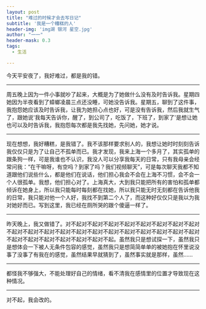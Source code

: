 ```yaml
---
layout: post
title: "难过的时候才会去写日记"
subtitle: '我是一个糟糕的人'
header-img: 'img湖 银河 星空.jpg'
author: "一一"
header-mask: 0.3
tags:
  - 生活

---
```

今天平安夜了，我好难过，都是我的错。

---
周五晚上因为一件小事就吵了起来，大概是为了她做什么没有及时告诉我。星期四她因为半夜看到了蟑螂凌晨三点还没睡，可她没告诉我。星期五，聊到了这件事，我抱怨她应该及时告诉我，让我为她担心点也好，可是没有告诉我，然后我就生气了，跟她说'我每天告诉你，醒了，到公司了，吃饭了，下班了，到家了'是想让她也可以及时告诉我，我抱怨每次都是我先找她，先问她，她才说。

---
现在想想，我好糟糕，是我错了。我不该那样要求别人的，我想让她时时刻刻告诉我仅仅只是为了让自己不孤单而已。我才发现，我来上海一个多月了，其实孤单的跟条狗一样，可是我谁也不认识，我没人可以分享我每天的日常，只有我母亲会经常问我：“在干嘛呀，有空吗？到家了吗？我们视频聊天”，可是每次聊天我都不知道跟他们说些什么，都是他们在说话，他们担心我会不会在上海不习惯，会不会一个人很孤单。我想，他们担心对了。上海真大，大到我只能把所有的害怕和孤单都倾诉在她身上，所以我只能每时每刻都在找她，所以我只能无时无刻都在告诉他我的日常，我只能对他一个人好，我找不到第二个人了，而这种好仅仅只是我以为我对她好而已。写到这里，我已经在厕所哭的跟个傻逼一样了。

---
昨天晚上，我又做错了。对不起对不起对不起对不起对不起对不起对不起对不起对不起对不起对不起对不起对不起对不起对不起对不起对不起对不起对不起对不起对不起对不起对不起对不起对不起对不起对不起。虽然我只是想试探一下，虽然我只是想体会一下被人无条件包容的感觉，虽然我只是想简简单单的被她抱在怀里说没事了没事了有我在的感觉，虽然结果早就猜到了，虽然事实就是那样，虽然……

---
都怪我不够强大，不能处理好自己的情绪，看不清我在感情里的位置才导致现在这种情况。

---
对不起，我会改的。
